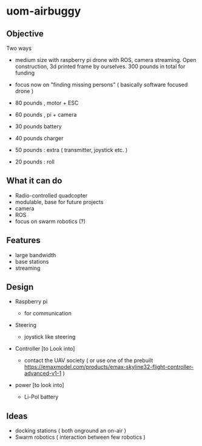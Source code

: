 # uom-airbuggy

## Objective
Two ways
- medium size with raspberry pi drone with ROS, camera streaming. Open construction, 3d printed frame by ourselves. 300 pounds in total for funding
- focus now on "finding missing persons" ( basically software focused drone )

- 80 pounds , motor  + ESC 
- 60 pounds , pi + camera 
- 30 pounds battery
- 40 pounds charger
- 50 pounds : extra ( transmitter, joystick etc. )
- 20 pounds : roll

## What it can do 
- Radio-controlled quadcopter 
- modulable, base for future projects
- camera 
- ROS 
- focus on swarm robotics (?) 

## Features
- large bandwidth
- base stations
- streaming

## Design
- Raspberry pi
  - for communication 
 
- Steering 
  - joystick like steering 
 
- Controller [to Look into] 
  - contact the UAV society ( or use one of the prebuilt https://emaxmodel.com/products/emax-skyline32-flight-controller-advanced-v1-1 ) 
  
- power [to look into]
  - Li-Pol battery 

## Ideas 
- docking stations ( both onground an on-air )
- Swarm robotics ( interaction between few robotics ) 

